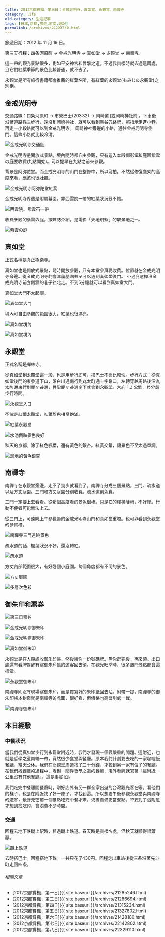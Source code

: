 ```yaml
---
title: 2012京都賞楓，第三日：金戒光明寺、真如堂、永觀堂、南禪寺
category: life
old-category: 生活記事
tags: [日本,京都,旅遊,紅葉,遊記]
permalink: /archives/21293740.html
---
```


旅遊日期：2012 年 11 月 19 日。

第三天行程：四条河原町 -> [金戒光明寺](http://www.kurodani.jp/) -> 真如堂 -> [永觀堂](http://www.eikando.or.jp/) -> [南禪寺](http://www.nanzen.com/)。

這一帶的觀光景點很多，例如平安神宮和哲學之道。不過我賞櫻時就去過這兩處，且它們紅葉季節的景色比較普通，就不去了。

永觀堂是所有旅行書籍都會推薦的紅葉名所，有紅葉的永觀堂(もみじの永観堂)之別稱。

<!--more-->

## 金戒光明寺

交通路線：四条河原町 -> 市營巴士(203,32) -> 岡崎道 (或岡崎神社前)。下車後沿著道路靠左步行，還沒到岡崎神社，就可以看到黑谷的路牌，照指示走進小巷，再走一小段路就可以到金戒光明寺。
岡崎神社旁邊的小路，通往金戒光明寺側門。這條小路就比較冷清。

![金戒光明寺交通圖](https://rocksaying.github.io/images/imgur/IjSY8em.png)

金戒光明寺是開放式景點，境內隨時都自由參觀，只有進入本殿御影堂和庭園紫雲の庭要收費(九點開始)。可以提早在九點之前來參觀。

背景是阿弥陀堂。而金戒光明寺的山門在整修中，所以沒拍。不然從修復鷹架的高度來看，應該也很壯觀。

![金戒光明寺阿弥陀堂紅葉](https://rocksaying.github.io/images/imgur/0Vg05Im.jpg)

金戒光明寺周遭是附屬墓園。靠西雲院一帶的紅葉狀況很不錯。

![西雲院、紫雲石一帶](https://rocksaying.github.io/images/imgur/Y9pOQo8.jpg)

收費參觀的紫雲の庭。按雜誌介紹，是電影「天地明察」的取景地之一。

![紫雲の庭](https://rocksaying.github.io/images/imgur/VWiILG5.jpg)

## 真如堂

正式名稱是真正極樂寺。

真如堂也是開放式景點，隨時開放參觀，只有本堂參拜要收費。位置就在金戒光明寺旁邊。從金戒光明寺的會津藩墓園甚至可以通到真如堂後門。
不過我選擇沿金戒光明寺前方側牆的巷子往北走。不到5分鐘就可以看到真如堂大門。

真如堂大門不太起眼。

![真如堂大門](https://rocksaying.github.io/images/imgur/s3y9IUQ.jpg)

境內可自由參觀的範圍很大，紅葉也很漂亮。

![真如堂境內](https://rocksaying.github.io/images/imgur/KtYfY3z.jpg)

![真如堂境內](https://rocksaying.github.io/images/imgur/Y3oSNj5.jpg)

## 永觀堂

正式名稱是禅林寺。

從真如堂到永觀堂這一段，也是用步行即可，搭巴士不會比較快。步行方式：從真如堂後門的東參道下山，沿白川通南行到丸太町通十字路口，左轉穿越馬路後沿丸太町通東行到鹿ヶ谷通，再沿鹿ヶ谷通南下就會到永觀堂。大約 1.2 公里，15分鐘步行時間。

![永觀堂入口](https://rocksaying.github.io/images/imgur/58kcqer.jpg)

不愧是紅葉永觀堂，紅葉顏色相當飽滿。

![紅葉永觀堂](https://rocksaying.github.io/images/imgur/KqjULSN.jpg)

![水池倒映景色良好](https://rocksaying.github.io/images/imgur/noCFrGE.jpg)

秋天的京都，除了紅色楓葉，還有黃色的銀杏。紅黃交錯，讓景色不至太過單調。

![舖地的黃色銀杏](https://rocksaying.github.io/images/imgur/RzveJlD.jpg)

## 南禪寺

南禪寺在永觀堂旁邊，走不了幾步就看到了。南禪寺分成三個景點，三門、疏水道以及方丈庭園。三門和方丈庭園分別收費。疏水道則免費。

三門一定要上去看看。從那個高度看的景色很棒。只是它的樓梯陡峭，不好爬。行動不便者可能無法上去。

從三門上，可遠眺上午參觀過的金戒光明寺山門和真如堂重塔。也可以看到永觀堂的多寶塔。

![南禪寺三門遠眺景色](https://rocksaying.github.io/images/imgur/jUSCqGw.jpg)

疏水道的話，楓葉狀況不好，還沒轉紅。

![疏水道](https://rocksaying.github.io/images/imgur/LhVPkjw.jpg)

方丈內部範圍很大，有好幾個小庭園。每個角度都有不同的景色。

![方丈庭園](https://rocksaying.github.io/images/imgur/C8LeXcc.jpg)

![多層次色彩](https://rocksaying.github.io/images/imgur/V707CGr.jpg)

## 御朱印和票券

![第三日票券](https://rocksaying.github.io/images/imgur/5ouii9f.jpg)

![金戒光明寺御朱印](https://rocksaying.github.io/images/imgur/KQzYopV.jpg)

![金戒光明寺御朱印](https://rocksaying.github.io/images/imgur/Ef4JZTT.jpg)

![真如堂御朱印](https://rocksaying.github.io/images/imgur/QnWswIi.jpg)

永觀堂是在入殿處收御朱印帳，然後給你一份號碼牌。等你逛完後，再來領。出口處還有看牌提醒有寫御朱印帳的遊客回去領。在觀光旺季時，很多熱門景點都會這樣做。

![永觀堂御朱印](https://rocksaying.github.io/images/imgur/SCxu2kU.jpg)

南禪寺則沒有現場寫御朱印，而是買寫好的朱印紙回去貼。附帶一提，南禪寺的御朱印帳本封面就是南禪寺的虎圖，很好看，但價格也高出別處一截。

![南禪寺御朱印](https://rocksaying.github.io/images/imgur/CVHJI4F.jpg)

## 本日經驗

### 中餐狀況

當我們從真如堂步行到永觀堂附近時，我們才發現一個很嚴重的問題。這附近，也就是哲學之道南端一帶，竟然很少食堂與餐廳。原本我們計劃要去吃的一家咖哩飯餐廳，當天公休。我們在永觀堂周遭找了三十分鐘，才找到另一家有位子的餐廳。在我們找餐廳的過程中，看到一間靠哲學之道的餐廳，店外看牌就寫著「這附近一公里沒有其他餐廳」。這是事實 囧。

我們吃完中餐離開餐廳時，剛好店外有另一群全家出遊的台灣觀光客在等。看他們的樣子，也是在附近找了好一陣子，才找到這。所以想要午後參觀永觀堂與南禪寺的遊客，最好先在前一個景點吃完中餐才來。或者自備便當餐點。不要到了這附近才想到找吃的，會浪費不少時間。

### 交通

回程去地下鉄蹴上駅時，經過蹴上鉄道。春天時是賞櫻名處，但秋天就顯得很蕭瑟。

![蹴上鉄道](https://rocksaying.github.io/images/imgur/6fJAdSl.jpg)

去時搭巴士，回程搭地下鉄。一共只花了430円。回程走出車站後從三条沿著先斗町走回四条。

###### 相關文章

* [2012京都賞楓，第一日]({{ site.baseurl }}/archives/21285246.html)
* [2012京都賞楓，第二日]({{ site.baseurl }}/archives/21286694.html)
* [2012京都賞楓，第四日]({{ site.baseurl }}/archives/21315234.html)
* [2012京都賞楓，第五日]({{ site.baseurl }}/archives/21327802.html)
* [2012京都賞楓，第六日]({{ site.baseurl }}/archives/21428180.html)
* [2012京都賞楓，第七日]({{ site.baseurl }}/archives/22142802.html)
* [2012京都賞楓，第八日]({{ site.baseurl }}/archives/22329110.html)
